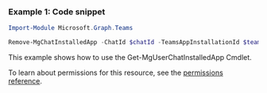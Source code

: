 ### Example 1: Code snippet

```powershellImport-Module Microsoft.Graph.Teams

Remove-MgChatInstalledApp -ChatId $chatId -TeamsAppInstallationId $teamsAppInstallationId
```
This example shows how to use the Get-MgUserChatInstalledApp Cmdlet.
To learn about permissions for this resource, see the [permissions reference](/graph/permissions-reference).

